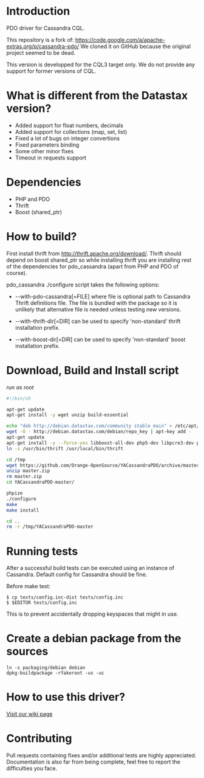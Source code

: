 # Introduction

PDO driver for Cassandra CQL.

This repository is a fork of: https://code.google.com/a/apache-extras.org/p/cassandra-pdo/
We cloned it on GitHub because the original project seemed to be dead.

This version is developped for the CQL3 target only. We do not provide any support for former versions of CQL.

# What is different from the Datastax version?
 - Added support for float numbers, decimals
 - Added support for collections (map, set, list)
 - Fixed a lot of bugs on integer convertions
 - Fixed parameters binding
 - Some other minor fixes
 - Timeout in requests support

# Dependencies

  - PHP and PDO
  - Thrift
  - Boost (shared_ptr)

# How to build?

First install thrift from http://thrift.apache.org/download/. Thrift should depend on
boost shared_ptr so while installing thrift you are installing rest of the dependencies
for pdo_cassandra (apart from PHP and PDO of course).

pdo_cassandra ./configure script takes the following options:

 - --with-pdo-cassandra[=FILE] where file is optional path to Cassandra Thrift definitions file. The file is
    bundled with the package so it is unlikely that alternative file is needed unless testing new versions.

 - --with-thrift-dir[=DIR] can be used to specify 'non-standard' thrift installation prefix.

 - --with-boost-dir[=DIR] can be used to specify 'non-standard' boost installation prefix.

# Download, Build and Install script

_run as root_

```sh
#!/bin/sh

apt-get update
apt-get install -y wget unzip build-essential

echo "deb http://debian.datastax.com/community stable main" > /etc/apt/sources.list.d/datastax.list
wget -O - http://debian.datastax.com/debian/repo_key | apt-key add -
apt-get update
apt-get install -y --force-yes libboost-all-dev php5-dev libpcre3-dev pkg-config g++ libthrift0 libthrift-dev thrift-compiler
ln -s /usr/bin/thrift /usr/local/bin/thrift

cd /tmp
wget https://github.com/Orange-OpenSource/YACassandraPDO/archive/master.zip
unzip master.zip
rm master.zip
cd YACassandraPDO-master/

phpize
./configure
make
make install

cd ..
rm -r /tmp/YACassandraPDO-master
```

# Running tests

After a successful build tests can be executed using an instance of Cassandra. Default config
for Cassandra should be fine.

Before make test:

    $ cp tests/config.inc-dist tests/config.inc
    $ $EDITOR tests/config.inc

This is to prevent accidentally dropping keyspaces that might in use.

# Create a debian package from the sources

    ln -s packaging/debian debian
    dpkg-buildpackage -rfakeroot -us -uc

# How to use this driver?

[Visit our wiki page](https://github.com/Orange-OpenSource/YACassandraPDO/wiki)

# Contributing

Pull requests containing fixes and/or additional tests are highly appreciated.
Documentation is also far from being complete, feel free to report the difficulties you face.
